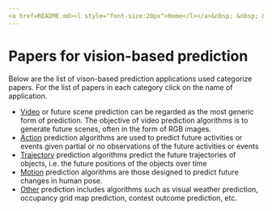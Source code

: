 ```yaml
---
<a href=README.md><l style="font-size:20px">Home</l></a>&nbsp; &nbsp; &nbsp; &nbsp; &nbsp; &nbsp;<l style="font-size:25px">Papers</l>&nbsp; &nbsp; &nbsp; &nbsp; &nbsp; &nbsp;<a href=datasets/datasets.md><l style="font-size:20px">Datasets</l></a>&nbsp; &nbsp; &nbsp; &nbsp; &nbsp; &nbsp;<a href=metrics.md><l style="font-size:20px">Metrics</l></a>&nbsp; &nbsp; &nbsp; &nbsp; &nbsp; &nbsp;
---
```

# Papers for vision-based prediction
 Below are the list of vison-based prediction applications used categorize papers. For the list of papers in each category click on the name of application.
* <a href=papers/video_papers.md>Video</a> or future scene prediction can be regarded as the most generic form of prediction.  The objective of video prediction algorithms is to generate future scenes, often in the form of RGB images.
* <a href=papers/action_papers.md>Action</a> prediction algorithms are used to predict future activities or events given partial  or no observations of the future activities or events
* <a href=papers/trajectory_papers.md>Trajectory</a> prediction algorithms predict the future trajectories of objects, i.e. the future positions of the objects over time
* <a href=papers/motion_papers.md>Motion</a> prediction algorithms are those designed to predict future changes in human pose.
* <a href=papers/other_papers.md>Other</a>  prediction includes algorithms such as visual weather prediction, occupancy grid map prediction, contest outcome prediction, etc.

